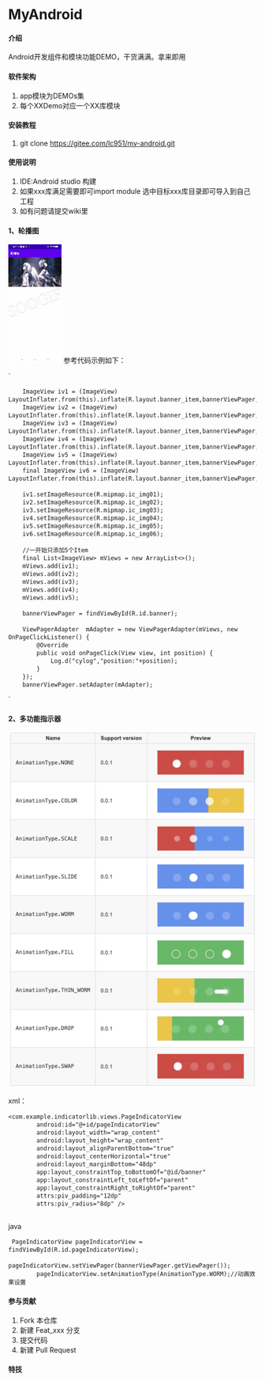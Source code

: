 # MyAndroid

#### 介绍
Android开发组件和模块功能DEMO，干货满满。拿来即用


#### 软件架构
1.  app模块为DEMOs集
2.  每个XXDemo对应一个XX库模块



#### 安装教程

1.  git clone https://gitee.com/lc951/my-android.git


#### 使用说明

1.  IDE:Android studio 构建
2.  如果xxx库满足需要即可import module 选中目标xxx库目录即可导入到自己工程
3.  如有问题请提交wiki里

#### 1、轮播图
![轮播图](./static/轮播图_2022-01-13-14-06-11.gif)
参考代码示例如下：

`
        
        ImageView iv1 = (ImageView) LayoutInflater.from(this).inflate(R.layout.banner_item,bannerViewPager,false);
        ImageView iv2 = (ImageView) LayoutInflater.from(this).inflate(R.layout.banner_item,bannerViewPager,false);
        ImageView iv3 = (ImageView) LayoutInflater.from(this).inflate(R.layout.banner_item,bannerViewPager,false);
        ImageView iv4 = (ImageView) LayoutInflater.from(this).inflate(R.layout.banner_item,bannerViewPager,false);
        ImageView iv5 = (ImageView) LayoutInflater.from(this).inflate(R.layout.banner_item,bannerViewPager,false);
        final ImageView iv6 = (ImageView) LayoutInflater.from(this).inflate(R.layout.banner_item,bannerViewPager,false);

        iv1.setImageResource(R.mipmap.ic_img01);
        iv2.setImageResource(R.mipmap.ic_img02);
        iv3.setImageResource(R.mipmap.ic_img03);
        iv4.setImageResource(R.mipmap.ic_img04);
        iv5.setImageResource(R.mipmap.ic_img05);
        iv6.setImageResource(R.mipmap.ic_img06);

        //一开始只添加5个Item
        final List<ImageView> mViews = new ArrayList<>();
        mViews.add(iv1);
        mViews.add(iv2);
        mViews.add(iv3);
        mViews.add(iv4);
        mViews.add(iv5);
        
        bannerViewPager = findViewById(R.id.banner);

        ViewPagerAdapter  mAdapter = new ViewPagerAdapter(mViews, new OnPageClickListener() {
            @Override
            public void onPageClick(View view, int position) {
                Log.d("cylog","position:"+position);
            }
        });
        bannerViewPager.setAdapter(mAdapter);

`
#### 2、多功能指示器

![](./static/指示器.png)

xml：

```
<com.example.indicatorlib.views.PageIndicatorView
        android:id="@+id/pageIndicatorView"
        android:layout_width="wrap_content"
        android:layout_height="wrap_content"
        android:layout_alignParentBottom="true"
        android:layout_centerHorizontal="true"
        android:layout_marginBottom="48dp"
        app:layout_constraintTop_toBottomOf="@id/banner"
        app:layout_constraintLeft_toLeftOf="parent"
        app:layout_constraintRight_toRightOf="parent"
        attrs:piv_padding="12dp"
        attrs:piv_radius="8dp" />
 
```

java

```
 PageIndicatorView pageIndicatorView = findViewById(R.id.pageIndicatorView);
        pageIndicatorView.setViewPager(bannerViewPager.getViewPager());
        pageIndicatorView.setAnimationType(AnimationType.WORM);//动画效果设置

```


#### 参与贡献

1.  Fork 本仓库
2.  新建 Feat_xxx 分支
3.  提交代码
4.  新建 Pull Request


#### 特技

